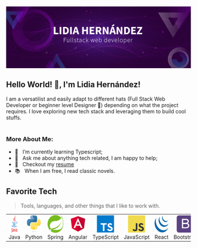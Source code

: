 ![header](https://github.com/LinaHepi/LinaHepi/blob/main/img/banner-github-lidia.png)

## Hello World! 👋, I'm Lidia Hernández!

I am a versatilist and easily adapt to different hats (Full Stack Web Developer or beginner level Designer 🎨) depending on what the project requires. I love exploring new tech stack and leveraging them to build cool stuffs. 
<br/>
<br/>
 
### More About Me:

- 🌱 &nbsp; I’m currently learning Typescript; 
- 💬 &nbsp; Ask me about anything tech related, I am happy to help;
- 📝 &nbsp; Checkout my [resume]()
- 📚 &nbsp; When I am free, I read classic novels. 

<h2>Favorite Tech</h2>

> Tools, languages, and other things that I like to work with.


<table>
  <tr>
    <td align="center" width="96">
      <a>
        <img src="./img/java.png" width="48" height="48" alt="java" />
      </a>
      <br>Java
    </td>
    <td align="center" width="96">
      <a>
        <img src="./img/python-original.svg" width="48" height="48" alt="Python" />
      </a>
      <br>Python
    </td>
    <td align="center" width="96">
      <a>
        <img src="./img/spring.png" width="48" height="48" alt="Spring" />
      </a>
      <br>Spring
    </td>
    <td align="center" width="96">
      <a>
        <img src="./img/angular.png" width="48" height="48" alt="Angular" />
      </a>
      <br>Angular
    </td>
    <td align="center" width="96">
      <a>
        <img src="./img/typescript-original.svg" width="48" height="48" alt="TypeScript" />
      </a>
      <br>TypeScript
    </td>
    <td align="center" width="96">
      <a>
        <img src="./img/javascript-original.svg" width="48" height="48" alt="JavaScript" />
      </a>
      <br>JavaScript
    </td>
    <td align="center" width="96">
      <a>
        <img src="./img/jquery.png" width="48" height="48" alt="JQuery" />
      </a>
      <br>React
    </td>
    <td align="center" width="96">
      <a>
        <img src="./img/bootstrap-plain.svg" width="48" height="48" alt="Bootstrap" />
      </a>
      <br>Bootstrap
    </td>
    <td align="center" width="96">
      <a>
        <img src="./img/sass-original.svg" width="48" height="48" alt="Sass" />
      </a>
      <br>Sass
    </td>
  </tr>
</table>
